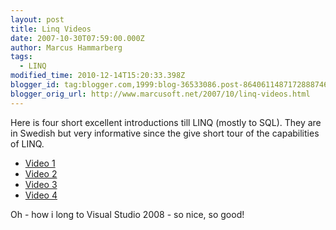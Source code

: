 ```yaml
---
layout: post
title: Linq Videos
date: 2007-10-30T07:59:00.000Z
author: Marcus Hammarberg
tags:
  - LINQ
modified_time: 2010-12-14T15:20:33.398Z
blogger_id: tag:blogger.com,1999:blog-36533086.post-8640611487172888746
blogger_orig_url: http://www.marcusoft.net/2007/10/linq-videos.html
---
```


Here is four short excellent introductions till <span
id="SPELLING_ERROR_0" class="blsp-spelling-error">LINQ (mostly to
SQL).
They are in Swedish but very informative since the give short tour of
the capabilities of LINQ.

-   [Video
    1](http://blogs.msdn.com/johanl/archive/2007/10/29/linq-video-1-av-3.aspx)
-   [Video
    2](http://blogs.msdn.com/johanl/archive/2007/10/29/linq-to-sql-video-2-av-3.aspx)
-   [Video
    3](http://blogs.msdn.com/johanl/archive/2007/10/29/linq-to-sql-video-3-av-3.aspx)
-   [Video
    4](http://blogs.msdn.com/johanl/archive/2007/10/29/linq-to-sql-video-4-av-3.aspx)

Oh - how i long to Visual Studio 2008 - so nice, so good!
